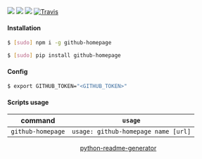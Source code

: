 <!--
https://pypi.org/project/readme-generator/
https://pypi.org/project/python-readme-generator/
-->

[![](https://img.shields.io/badge/OS-Unix-blue.svg?longCache=True)]()
[![](https://img.shields.io/pypi/v/github-homepage.svg?maxAge=3600)](https://pypi.org/project/github-homepage/)
[![](https://img.shields.io/npm/v/github-homepage.svg?maxAge=3600)](https://www.npmjs.com/package/github-homepage)
[![Travis](https://api.travis-ci.org/looking-for-a-job/github-homepage.svg?branch=master)](https://travis-ci.org/looking-for-a-job/github-homepage/)

#### Installation
```bash
$ [sudo] npm i -g github-homepage
```
```bash
$ [sudo] pip install github-homepage
```

#### Config
```bash
$ export GITHUB_TOKEN="<GITHUB_TOKEN>"
```

#### Scripts usage
command|`usage`
-|-
`github-homepage` |`usage: github-homepage name [url]`

<p align="center">
    <a href="https://pypi.org/project/python-readme-generator/">python-readme-generator</a>
</p>